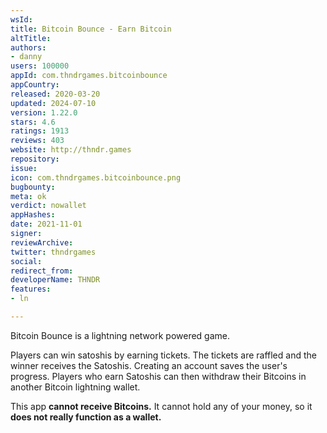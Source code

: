 ```yaml
---
wsId: 
title: Bitcoin Bounce - Earn Bitcoin
altTitle: 
authors:
- danny
users: 100000
appId: com.thndrgames.bitcoinbounce
appCountry: 
released: 2020-03-20
updated: 2024-07-10
version: 1.22.0
stars: 4.6
ratings: 1913
reviews: 403
website: http://thndr.games
repository: 
issue: 
icon: com.thndrgames.bitcoinbounce.png
bugbounty: 
meta: ok
verdict: nowallet
appHashes: 
date: 2021-11-01
signer: 
reviewArchive: 
twitter: thndrgames
social: 
redirect_from: 
developerName: THNDR
features:
- ln

---
```


Bitcoin Bounce is a lightning network powered game.

Players can win satoshis by earning tickets. The tickets are raffled and the winner receives the Satoshis. Creating an account saves the user's progress. Players who earn Satoshis can then withdraw their Bitcoins in another Bitcoin lightning wallet.

This app **cannot receive Bitcoins.** It cannot hold any of your money, so it **does not really function as a wallet.**
